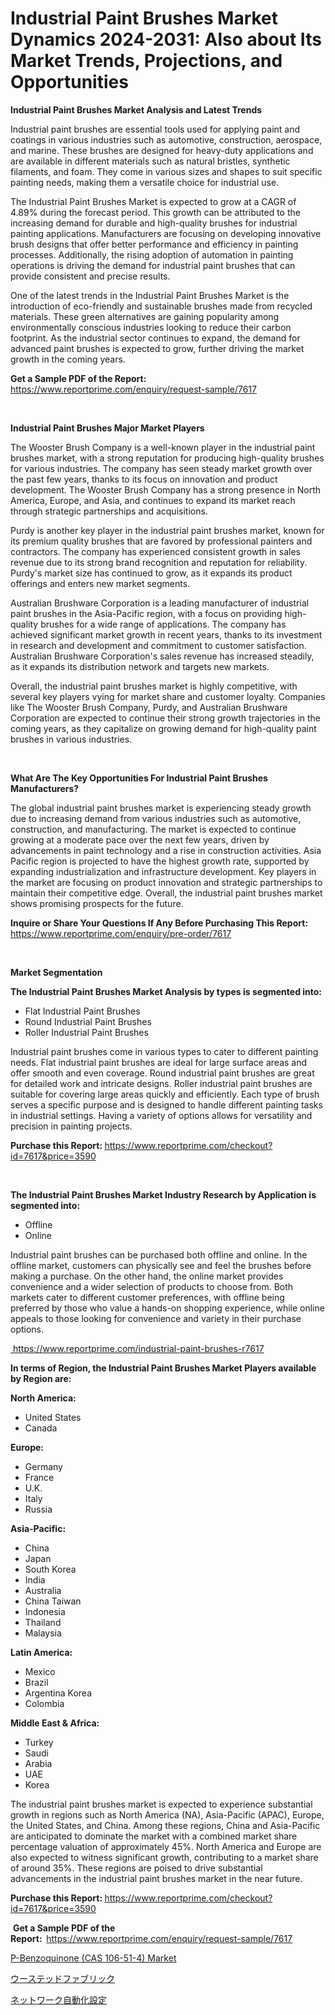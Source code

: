 <p><h1>Industrial Paint Brushes Market Dynamics 2024-2031: Also about Its Market Trends, Projections, and Opportunities</h1></p><p><strong>Industrial Paint Brushes Market Analysis and Latest Trends</strong></p>
<p><p>Industrial paint brushes are essential tools used for applying paint and coatings in various industries such as automotive, construction, aerospace, and marine. These brushes are designed for heavy-duty applications and are available in different materials such as natural bristles, synthetic filaments, and foam. They come in various sizes and shapes to suit specific painting needs, making them a versatile choice for industrial use.</p><p>The Industrial Paint Brushes Market is expected to grow at a CAGR of 4.89% during the forecast period. This growth can be attributed to the increasing demand for durable and high-quality brushes for industrial painting applications. Manufacturers are focusing on developing innovative brush designs that offer better performance and efficiency in painting processes. Additionally, the rising adoption of automation in painting operations is driving the demand for industrial paint brushes that can provide consistent and precise results.</p><p>One of the latest trends in the Industrial Paint Brushes Market is the introduction of eco-friendly and sustainable brushes made from recycled materials. These green alternatives are gaining popularity among environmentally conscious industries looking to reduce their carbon footprint. As the industrial sector continues to expand, the demand for advanced paint brushes is expected to grow, further driving the market growth in the coming years.</p></p>
<p><strong>Get a Sample PDF of the Report:&nbsp;</strong> <a href="https://www.reportprime.com/enquiry/request-sample/7617">https://www.reportprime.com/enquiry/request-sample/7617</a></p>
<p>&nbsp;</p>
<p><strong>Industrial Paint Brushes Major Market Players</strong></p>
<p><p>The Wooster Brush Company is a well-known player in the industrial paint brushes market, with a strong reputation for producing high-quality brushes for various industries. The company has seen steady market growth over the past few years, thanks to its focus on innovation and product development. The Wooster Brush Company has a strong presence in North America, Europe, and Asia, and continues to expand its market reach through strategic partnerships and acquisitions.</p><p>Purdy is another key player in the industrial paint brushes market, known for its premium quality brushes that are favored by professional painters and contractors. The company has experienced consistent growth in sales revenue due to its strong brand recognition and reputation for reliability. Purdy's market size has continued to grow, as it expands its product offerings and enters new market segments.</p><p>Australian Brushware Corporation is a leading manufacturer of industrial paint brushes in the Asia-Pacific region, with a focus on providing high-quality brushes for a wide range of applications. The company has achieved significant market growth in recent years, thanks to its investment in research and development and commitment to customer satisfaction. Australian Brushware Corporation's sales revenue has increased steadily, as it expands its distribution network and targets new markets.</p><p>Overall, the industrial paint brushes market is highly competitive, with several key players vying for market share and customer loyalty. Companies like The Wooster Brush Company, Purdy, and Australian Brushware Corporation are expected to continue their strong growth trajectories in the coming years, as they capitalize on growing demand for high-quality paint brushes in various industries.</p></p>
<p>&nbsp;</p>
<p><strong>What Are The Key Opportunities For Industrial Paint Brushes Manufacturers?</strong></p>
<p><p>The global industrial paint brushes market is experiencing steady growth due to increasing demand from various industries such as automotive, construction, and manufacturing. The market is expected to continue growing at a moderate pace over the next few years, driven by advancements in paint technology and a rise in construction activities. Asia Pacific region is projected to have the highest growth rate, supported by expanding industrialization and infrastructure development. Key players in the market are focusing on product innovation and strategic partnerships to maintain their competitive edge. Overall, the industrial paint brushes market shows promising prospects for the future.</p></p>
<p><strong>Inquire or Share Your Questions If Any Before Purchasing This Report:</strong> <a href="https://www.reportprime.com/enquiry/pre-order/7617">https://www.reportprime.com/enquiry/pre-order/7617</a></p>
<p>&nbsp;</p>
<p><strong>Market Segmentation</strong></p>
<p><strong>The Industrial Paint Brushes Market Analysis by types is segmented into:</strong></p>
<p><ul><li>Flat Industrial Paint Brushes</li><li>Round Industrial Paint Brushes</li><li>Roller Industrial Paint Brushes</li></ul></p>
<p><p>Industrial paint brushes come in various types to cater to different painting needs. Flat industrial paint brushes are ideal for large surface areas and offer smooth and even coverage. Round industrial paint brushes are great for detailed work and intricate designs. Roller industrial paint brushes are suitable for covering large areas quickly and efficiently. Each type of brush serves a specific purpose and is designed to handle different painting tasks in industrial settings. Having a variety of options allows for versatility and precision in painting projects.</p></p>
<p><strong>Purchase this Report:&nbsp;</strong><a href="https://www.reportprime.com/checkout?id=7617&price=3590">https://www.reportprime.com/checkout?id=7617&price=3590</a></p>
<p>&nbsp;</p>
<p><strong>The Industrial Paint Brushes Market Industry Research by Application is segmented into:</strong></p>
<p><ul><li>Offline</li><li>Online</li></ul></p>
<p><p>Industrial paint brushes can be purchased both offline and online. In the offline market, customers can physically see and feel the brushes before making a purchase. On the other hand, the online market provides convenience and a wider selection of products to choose from. Both markets cater to different customer preferences, with offline being preferred by those who value a hands-on shopping experience, while online appeals to those looking for convenience and variety in their purchase options.</p></p>
<p><a href="https://www.reportprime.com/industrial-paint-brushes-r7617">&nbsp;https://www.reportprime.com/industrial-paint-brushes-r7617</a></p>
<p><strong>In terms of Region, the Industrial Paint Brushes Market Players available by Region are:</strong></p>
<p>
    <p> <strong> North America: </strong>
        <ul>
            <li>United States</li>
            <li>Canada</li>
        </ul>
        </p> 
    <p> <strong> Europe: </strong>
        <ul>
            <li>Germany</li>
            <li>France</li>
            <li>U.K.</li>
            <li>Italy</li>
            <li>Russia</li>
        </ul>
        </p> 
    <p> <strong> Asia-Pacific: </strong>
        <ul>
            <li>China</li>
            <li>Japan</li>
            <li>South Korea</li>
            <li>India</li>
            <li>Australia</li>
            <li>China Taiwan</li>
            <li>Indonesia</li>
            <li>Thailand</li>
            <li>Malaysia</li>
        </ul>
        </p> 
    <p> <strong> Latin America: </strong>
        <ul>
            <li>Mexico</li>
            <li>Brazil</li>
            <li>Argentina Korea</li>
            <li>Colombia</li>
        </ul>
        </p> 
    <p> <strong> Middle East & Africa: </strong>
        <ul>
            <li>Turkey</li>
            <li>Saudi</li>
            <li>Arabia</li>
            <li>UAE</li>
            <li>Korea</li>
        </ul>
    </p>
    </p>
<p><p>The industrial paint brushes market is expected to experience substantial growth in regions such as North America (NA), Asia-Pacific (APAC), Europe, the United States, and China. Among these regions, China and Asia-Pacific are anticipated to dominate the market with a combined market share percentage valuation of approximately 45%. North America and Europe are also expected to witness significant growth, contributing to a market share of around 35%. These regions are poised to drive substantial advancements in the industrial paint brushes market in the near future.</p></p>
<p><strong>Purchase this Report: </strong><a href="https://www.reportprime.com/checkout?id=7617&price=3590">https://www.reportprime.com/checkout?id=7617&price=3590</a></p>
<p>&nbsp;<strong>Get a Sample PDF of the Report:&nbsp;&nbsp;</strong><a href="https://www.reportprime.com/enquiry/request-sample/7617">https://www.reportprime.com/enquiry/request-sample/7617</a></p>
<p><strong></strong></p>
<p><p><a href="https://florentine-yuzu-f42.notion.site/P-Benzoquinone-CAS-106-51-4-Market-Focuses-on-Market-Share-Size-and-Projected-Forecast-Till-2031-36ccaa86383942ab96725ae470086608">P-Benzoquinone (CAS 106-51-4) Market</a></p><p><a href="https://medium.com/@freedayundt2023/2024%E5%B9%B4%E3%81%8B%E3%82%892031%E5%B9%B4%E3%81%BE%E3%81%A7%E3%81%AE%E6%9C%9F%E9%96%93%E3%81%AB%E4%BA%88%E6%B8%AC%E3%81%95%E3%82%8C%E3%82%8B%E3%82%A6%E3%83%BC%E3%82%B9%E3%83%86%E3%83%83%E3%83%89%E3%83%95%E3%82%A1%E3%83%96%E3%83%AA%E3%83%83%E3%82%AF%E5%B8%82%E5%A0%B4%E3%81%AE%E5%88%86%E6%9E%90%E3%81%A8%E3%82%B5%E3%82%A4%E3%82%BA%E4%BA%88%E6%B8%AC-75ee7b1a8168">ウーステッドファブリック</a></p><p><a href="https://medium.com/@fosterfahey38/%E3%83%8D%E3%83%83%E3%83%88%E3%83%AF%E3%83%BC%E3%82%AF%E8%87%AA%E5%8B%95%E5%8C%96%E6%A7%8B%E6%88%90%E5%B8%82%E5%A0%B4%E3%81%AF-%E5%B8%82%E5%A0%B4%E3%82%B7%E3%82%A7%E3%82%A2-%E3%82%B5%E3%82%A4%E3%82%BA-2031%E5%B9%B4%E3%81%BE%E3%81%A7%E3%81%AE%E4%BA%88%E6%B8%AC%E3%82%92%E9%87%8D%E8%A6%96%E3%81%97%E3%81%A6%E3%81%84%E3%81%BE%E3%81%99-85059ea656b1">ネットワーク自動化設定</a></p></p>
